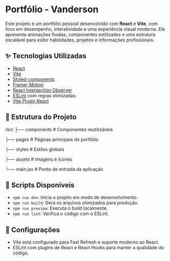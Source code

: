 # Portfólio - Vanderson

Este projeto é um portfólio pessoal desenvolvido com **React** e **Vite**, com foco em desempenho, interatividade e uma experiência visual moderna. Ele apresenta animações fluidas, componentes estilizados e uma estrutura escalável para exibir habilidades, projetos e informações profissionais.

## ✨ Tecnologias Utilizadas

- [React](https://reactjs.org/)
- [Vite](https://vitejs.dev/)
- [Styled-components](https://styled-components.com/)
- [Framer Motion](https://www.framer.com/motion/)
- [React Intersection Observer](https://www.npmjs.com/package/react-intersection-observer)
- [ESLint](https://eslint.org/) com regras otimizadas
- [Vite Plugin React](https://github.com/vitejs/vite-plugin-react)

## 📂 Estrutura do Projeto

/src
├── components # Componentes reutilizáveis

├── pages # Páginas principais do portfólio 

├── styles # Estilos globais

├── assets # Imagens e ícones

└── main.jsx # Ponto de entrada da aplicação

## 🚀 Scripts Disponíveis

- `npm run dev`: Inicia o projeto em modo de desenvolvimento.
- `npm run build`: Gera os arquivos otimizados para produção.
- `npm run preview`: Executa o build localmente.
- `npm run lint`: Verifica o código com o ESLint.

## 🔧 Configurações

- Vite está configurado para Fast Refresh e suporte moderno ao React.
- ESLint com plugins de React e React Hooks para manter a qualidade do código.
